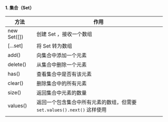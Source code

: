 #### 1. 集合（Set）

| 方法        | 作用                                                         |
| ----------- | ------------------------------------------------------------ |
| new Set([]) | 创建 Set ，接收一个数组                                      |
| [...set]    | 将 Set 转为数组                                              |
| add()       | 向集合中添加一个元素                                         |
| delete()    | 从集合中删除一个元素                                         |
| has()       | 查看集合中是否有该元素                                       |
| clear()     | 删除集合中的所有元素                                         |
| size()      | 返回集合中元素的数量                                         |
| values()    | 返回一个包含集合中所有元素的数组，但需要 `set.values().next()` 这样使用 |
|             |                                                              |



